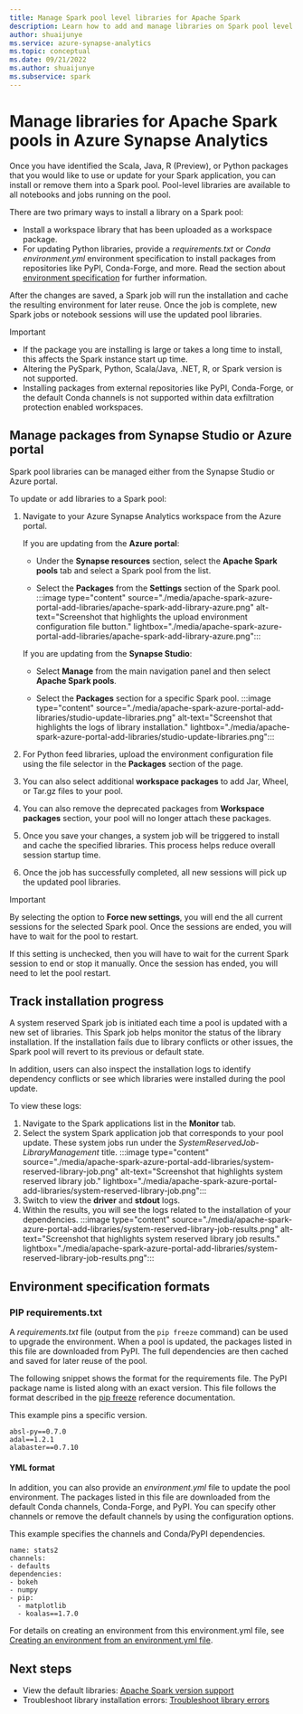 ```yaml
---
title: Manage Spark pool level libraries for Apache Spark
description: Learn how to add and manage libraries on Spark pool level in Azure Synapse Analytics.
author: shuaijunye
ms.service: azure-synapse-analytics
ms.topic: conceptual
ms.date: 09/21/2022
ms.author: shuaijunye
ms.subservice: spark
---
```


# Manage libraries for Apache Spark pools in Azure Synapse Analytics

Once you have identified the Scala, Java, R (Preview), or Python packages that you would like to use or update for your Spark application, you can install or remove them into a Spark pool. Pool-level libraries are available to all notebooks and jobs running on the pool.

There are two primary ways to install a library on a Spark pool:
-  Install a workspace library that has been uploaded as a workspace package.
-  For updating Python libraries, provide a *requirements.txt* or *Conda environment.yml* environment specification to install packages from repositories like PyPI, Conda-Forge, and more. Read the section about [environment specification](#environment-specification-formats) for further information.

After the changes are saved, a Spark job will run the installation and cache the resulting environment for later reuse. Once the job is complete, new Spark jobs or notebook sessions will use the updated pool libraries. 

> [!IMPORTANT]
> - If the package you are installing is large or takes a long time to install, this affects the Spark instance start up time.
> - Altering the PySpark, Python, Scala/Java, .NET, R, or Spark version is not supported.
> - Installing packages from external repositories like PyPI, Conda-Forge, or the default Conda channels is not supported within data exfiltration protection enabled workspaces.

## Manage packages from Synapse Studio or Azure portal
Spark pool libraries can be managed either from the Synapse Studio or Azure portal.

To update or add libraries to a Spark pool:
1. Navigate to your Azure Synapse Analytics workspace from the Azure portal.

    If you are updating from the **Azure portal**:

    - Under the **Synapse resources** section, select the **Apache Spark pools** tab and select a Spark pool from the list.
     
    - Select the **Packages** from the **Settings** section of the Spark pool.
    :::image type="content" source="./media/apache-spark-azure-portal-add-libraries/apache-spark-add-library-azure.png" alt-text="Screenshot that highlights the upload environment configuration file button." lightbox="./media/apache-spark-azure-portal-add-libraries/apache-spark-add-library-azure.png":::
   
    If you are updating from the **Synapse Studio**:
    - Select **Manage** from the main navigation panel and then select **Apache Spark pools**.

    - Select the **Packages** section for a specific Spark pool.
    :::image type="content" source="./media/apache-spark-azure-portal-add-libraries/studio-update-libraries.png" alt-text="Screenshot that highlights the logs of library installation." lightbox="./media/apache-spark-azure-portal-add-libraries/studio-update-libraries.png":::
   
2. For Python feed libraries, upload the environment configuration file using the file selector in the  **Packages** section of the page.
3. You can also select additional **workspace packages** to add Jar, Wheel, or Tar.gz files to your pool.
4. You can also remove the deprecated packages from **Workspace packages** section, your pool will no longer attach these packages.  
5. Once you save your changes, a system job will be triggered to install and cache the specified libraries. This process helps reduce overall session startup time.
6. Once the job has successfully completed, all new sessions will pick up the updated pool libraries.

> [!IMPORTANT]
> By selecting the option to **Force new settings**, you will end the all current sessions for the selected Spark pool. Once the sessions are ended, you will have to wait for the pool to restart.
>
> If this setting is unchecked, then you  will have to wait for the current Spark session to end or stop it manually. Once the session has ended, you will need to let the pool restart.


## Track installation progress  
A system reserved Spark job is initiated each time a pool is updated with a new set of libraries. This Spark job helps monitor the status of the library installation. If the installation fails due to library conflicts or other issues, the Spark pool will revert to its previous or default state. 

In addition, users can also inspect the installation logs to identify dependency conflicts or see which libraries were installed during the pool update.

To view these logs:
1. Navigate to the Spark applications list in the **Monitor** tab. 
2. Select the system Spark application job that corresponds to your pool update. These system jobs run under the *SystemReservedJob-LibraryManagement* title.
  :::image type="content" source="./media/apache-spark-azure-portal-add-libraries/system-reserved-library-job.png" alt-text="Screenshot that highlights system reserved library job." lightbox="./media/apache-spark-azure-portal-add-libraries/system-reserved-library-job.png":::
3. Switch to view the **driver** and **stdout** logs. 
4. Within the results, you will see the logs related to the installation of your dependencies.
  :::image type="content" source="./media/apache-spark-azure-portal-add-libraries/system-reserved-library-job-results.png" alt-text="Screenshot that highlights system reserved library job results." lightbox="./media/apache-spark-azure-portal-add-libraries/system-reserved-library-job-results.png":::



## Environment specification formats

### PIP requirements.txt
A *requirements.txt* file (output from the `pip freeze` command) can be used to upgrade the environment. When a pool is updated, the packages listed in this file are downloaded from PyPI. The full dependencies are then cached and saved for later reuse of the pool. 

The following snippet shows the format for the requirements file. The PyPI package name is listed along with an exact version. This file follows the format described in the [pip freeze](https://pip.pypa.io/en/stable/cli/pip_freeze/) reference documentation. 

This example pins a specific version. 
```
absl-py==0.7.0
adal==1.2.1
alabaster==0.7.10
```
#### YML format
In addition, you can also provide an *environment.yml* file to update the pool environment. The packages listed in this file are downloaded from the default Conda channels, Conda-Forge, and PyPI. You can specify other channels or remove the default channels by using the configuration options.

This example specifies the channels and Conda/PyPI dependencies. 

```
name: stats2
channels:
- defaults
dependencies:
- bokeh
- numpy
- pip:
  - matplotlib
  - koalas==1.7.0
```
For details on creating an environment from this environment.yml file, see [Creating an environment from an environment.yml file](https://conda.io/projects/conda/en/latest/user-guide/tasks/manage-environments.html#activating-an-environment).

## Next steps
- View the default libraries: [Apache Spark version support](apache-spark-version-support.md)
- Troubleshoot library installation errors: [Troubleshoot library errors](apache-spark-troubleshoot-library-errors.md)


